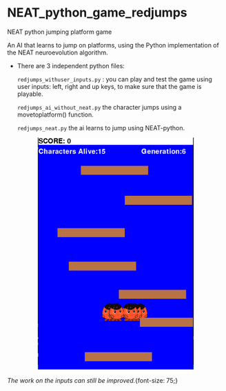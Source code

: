 # NEAT_python_game_redjumps
NEAT python jumping platform game

An AI that learns to jump on platforms, using the Python implementation of the NEAT neuroevolution algorithm.

- There are 3 independent python files:

  `redjumps_withuser_inputs.py` : you can play and test the game using user inputs: left, right and up keys, to make sure that the game is playable.

  `redjumps_ai_without_neat.py` the character jumps using a movetoplatform() function.

  `redjumps_neat.py` the ai learns to jump using NEAT-python.


<p align="center">
  <img src="res/redjumps.png" width="361.6" height="538.4">
</p>


*The work on the inputs can still be improved.*{font-size: 75;}
